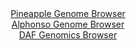 <div id="Pineapple_Genome_Browser" align="center">
  <a href="https://igv.org/app/?sessionURL=blob:zZJbb5swGIb_i6VWm0TAQAkBKZqypIc0zXpIGWqrChkwxC0.zDYkaZT_Pq_atJtOai42TeLCfDL4fR8_W9BhqQhnIAae7Qa26wILqCVfLRAVDf6CKFYgrlCjsAUkrrDErMAg3oIKKY2Smwvz5VJroWLHIVr0KGI1t5VvI4peOEMrZRecOmPeNCjnEmkulfNZoo47pO56K5wjIWxztm8HTok0clAjlpwp7gjM6mxl_pf9GmU1ZpzijLaNJq8BMpPHZCztCn0apYtRUWClZngzLYej2XT01T9O7k_74_vk8ixN.unhgtQM6Vbi4Z281D71ZgNxF1w_46vozlszkga3oj7wJ4fHa0EkVkM3dAd.OAhCaMAQVuL1_9TZPGTP3gt9W9btPHm5vTqfnOdPB95JOr24ntP0wp..2dwFOws0vGiNCaBYyjB2oeXDvhV4_d6PpTuwIIwMH8kJiB8eLaAlKp7N9oct0BthfAEKf2tf1bEAlyWWIO5FEIZuFHnBUXgEo8jdWVvQyubvwT1JbqIQeiPP62cVabSRucwUE8pGjNldUdn1y540m.iSns2npy3s58eeWqzHiSDLNKgN1sEfaFrAHP56habqezL9E_PeE8TW.b66Pclzg8IfzFbP97TtjuaRhouK4qSeFPM3AXmm7n5wKi4p0ma_mZjXn8Z1SBLEtBl0RJGcNERvUsORr0Dser4RFxS84cZEIOv8A7Sg5Qbw429B_d3j7js-">Pineapple Genome Browser</a>
</div>
<div id="Alphonso_Genome_Browser" align="center">
  <a href="https://igv.org/app/?sessionURL=blob:zZJRb9owFIX_i6VWmxQSJyGAI1UThbS0rLCVsmxUVeQkTnCb2MF2Eijiv8.rNu1llcrDpkl.sK.ufc85_vagIUJSzoAPHNP2TNsGBpBr3i5wWRVkhksigZ_hQhIDCJIRQVhCgL8HGZYKL28_6ptrpSrpWxZVVafELOemdE1c4mfOcCvNhJfWiBcFjrnAigtpnQvccIvmTaclMa4qU892Tc9KscIWLqo1Z5JbFWF51Or3ol.lKCeMlyQq60LRFwGR1qM1pmaGPwzDxTBJiJRTsrtKz4bTq.EXN1iuLnuj1XI.CZe98HRBc4ZVLciZFKNeGwaDuqnR8MQ5n9GgyzfBefB5vns6ccenwbaigsgzu28P3P7A8xwdDWUp2f5PrvWiRzpH881U8B1fbcPJ18ub4jFwELxDaDz59orvgwEKntSaBJCsRd.3oeHCnuE5vc6PrT0wIEQ6HcEp8O8fDKAETp50._0eqF2leQGSbOoXdAzARUoE8DsIwr6NkON1.12IkH0w9qAWxd.L9mJ5i_rQGTpOL8pooTTMaSRZJU3MmNkkmZk_H5nlpMxHj3eTML5Ybmbl41qqu3Zc0.cgvvljlq72r0e_fJ82.hZF_4S6twgxVXwsak46DRfZFn8Kb68hPHEuxlSuYNWdexvUvhrQceFkXJRY6X5d0cefvDVYUMyULjRU0pgWVO1CnSNvgW87rsYWJLzgmkMg8vgdNKBhe_D9bzzdw8PhOw--">Alphonso Genome Browser</a>
</div>


<div id="DAF_Genomics_Browser" align="center">
  <a href="https://igv.org/app/?sessionURL=blob:tZFra9swFIb_i6D95KtsxxcIw7RJ16Z0azLPvVDCqX0ce7MsT5KXtiH_vcLrGGyUMehAEhLn8r46z458RyEb3pGEUMsNLNclBpE1366A9S1eAENJkgpaiQYRWKHArkCS7EgFUkG2PNeVtVK9TGy7hMrcYMdZU0hLehb0puSDqlGnmtQCBk.8g620Cs50sgIb2r7mneQ2FAVKaTp2j91mvQV9_Iytx5a4ZkOrmlF1rU1oY6VVgXbbdCU._MXIf1DWq3mX5qt0rF_g42k5TRen6Wdvlt2cTI5usg_v82ySH66aTQdqEDj9eH.1iYcvl1fLAzovLs7zs7rv5x33tyfXswPv.HD20DcC5dQN3cgLIz8MyN4gLS8GDYEUtXAT1zdCGhnU982XqxdM9BQEb0hye2cQJaD4qtNvd0Q99hoVkfhtGKkZhIsSBUnM2HFCN45p4Ie.E8fu3tiRQbRvzHKeLePQoSmlE.semNavmnYcoBb6M_hWIH_rrPe_groM3CPUjGi.Gs7YpyZeRBREeHxd9ip6BZRBXv1YxQUDpUM_ni9YoNV6DDv1i4u3v9s_Aw--">DAF Genomics Browser</a>
</div>
